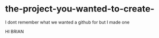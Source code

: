 # the-project-you-wanted-to-create-
I dont remember what we wanted a github for but I made one

HI BRIAN
